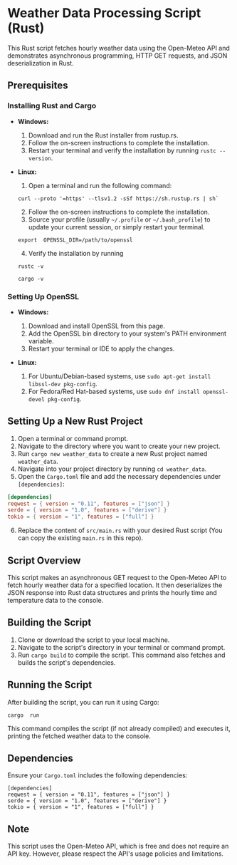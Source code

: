 
# Weather Data Processing Script (Rust)

This Rust script fetches hourly weather data using the Open-Meteo API and demonstrates asynchronous programming, HTTP GET requests, and JSON deserialization in Rust.

## Prerequisites

### Installing Rust and Cargo

-   **Windows:**
    
    1.  Download and run the Rust installer from  rustup.rs.
    2.  Follow the on-screen instructions to complete the installation.
    3.  Restart your terminal and verify the installation by running  `rustc --version`.
-   **Linux:**
    
    1.  Open a terminal and run the following command:  
    ```
    curl --proto '=https' --tlsv1.2 -sSf https://sh.rustup.rs | sh`
    ```
    2.  Follow the on-screen instructions to complete the installation.
    3.  Source your profile (usually  `~/.profile`  or  `~/.bash_profile`) to update your current session, or simply restart your terminal.
    ```
    export  OPENSSL_DIR=/path/to/openssl
    ```
    4.  Verify the installation by running  
	   ```
	   rustc -v
	```
	```
	cargo -v
	```
	
		
### Setting Up OpenSSL

-   **Windows:**
    
    1.  Download and install OpenSSL from  this page.
    2.  Add the OpenSSL bin directory to your system's PATH environment variable.
    3.  Restart your terminal or IDE to apply the changes.
-   **Linux:**
    
    1. For Ubuntu/Debian-based systems, use  `sudo apt-get install libssl-dev pkg-config`. 
	2. For Fedora/Red Hat-based systems, use  `sudo dnf install openssl-devel pkg-config`.

## Setting Up a New Rust Project

1.  Open a terminal or command prompt.
2.  Navigate to the directory where you want to create your new project.
3.  Run  `cargo new weather_data`  to create a new Rust project named  `weather_data`.
4.  Navigate into your project directory by running  `cd weather_data`.
5.  Open the  `Cargo.toml`  file and add the necessary dependencies under  `[dependencies]`:

```toml
[dependencies]
reqwest = { version = "0.11", features = ["json"] }
serde = { version = "1.0", features = ["derive"] }
tokio = { version = "1", features = ["full"] }
```

6.  Replace the content of  `src/main.rs`  with your desired Rust script (You can copy the existing `main.rs` in this repo).

## Script Overview

This script makes an asynchronous GET request to the Open-Meteo API to fetch hourly weather data for a specified location. It then deserializes the JSON response into Rust data structures and prints the hourly time and temperature data to the console.

## Building the Script

1.  Clone or download the script to your local machine.
2.  Navigate to the script's directory in your terminal or command prompt.
3.  Run  `cargo build`  to compile the script. This command also fetches and builds the script's dependencies.

## Running the Script

After building the script, you can run it using Cargo:
```
cargo  run
```
This command compiles the script (if not already compiled) and executes it, printing the fetched weather data to the console.

## Dependencies

Ensure your  `Cargo.toml`  includes the following dependencies:
```
[dependencies]
reqwest = { version = "0.11", features = ["json"] }
serde = { version = "1.0", features = ["derive"] }
tokio = { version = "1", features = ["full"] }
```
## Note

This script uses the Open-Meteo API, which is free and does not require an API key. However, please respect the API's usage policies and limitations.
